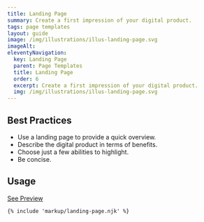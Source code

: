 ```yaml
---
title: Landing Page
summary: Create a first impression of your digital product.
tags: page templates
layout: guide
image: /img/illustrations/illus-landing-page.svg
imageAlt: 
eleventyNavigation:
  key: Landing Page
  parent: Page Templates
  title: Landing Page
  order: 6
  excerpt: Create a first impression of your digital product.
  img: /img/illustrations/illus-landing-page.svg
---
```


## Best Practices

- Use a landing page to provide a quick overview.
- Describe the digital product in terms of benefits.
- Choose just a few abilities to highlight.
- Be concise.

## Usage

<a class="btn btn-primary" href="/page-templates/landing-page-public/" target="_blank">See Preview</a>

``` html
{% include 'markup/landing-page.njk' %}
```
